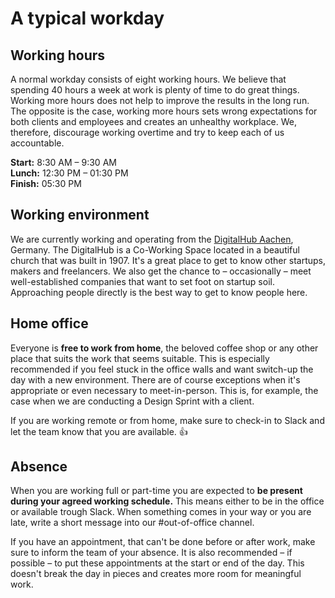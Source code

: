 # A typical workday

## Working hours

A normal workday consists of eight working hours. We believe that spending 40 hours a week at work is plenty of time to do great things. Working more hours does not help to improve the results in the long run. The opposite is the case, working more hours sets wrong expectations for both clients and employees and creates an unhealthy workplace. We, therefore, discourage working overtime and try to keep each of us accountable.

**Start:** 8:30 AM – 9:30 AM  
**Lunch:** 12:30 PM – 01:30 PM  
**Finish:** 05:30 PM

## Working environment

We are currently working and operating from the [DigitalHub Aachen](https://aachen.digital), Germany. The DigitalHub is a Co-Working Space located in a beautiful church that was built in 1907. It's a great place to get to know other startups, makers and freelancers. We also get the chance to – occasionally – meet well-established companies that want to set foot on startup soil. Approaching people directly is the best way to get to know people here.

## Home office

Everyone is **free to work from home**, the beloved coffee shop or any other place that suits the work that seems suitable. This is especially recommended if you feel stuck in the office walls and want switch-up the day with a new environment. There are of course exceptions when it's appropriate or even necessary to meet-in-person. This is, for example, the case when we are conducting a Design Sprint with a client.

<hint type="info">
If you are working remote or from home, make sure to check-in to Slack and let the team know that you are available. 👍
</hint>

## Absence

When you are working full or part-time you are expected to **be present during your agreed working schedule.** This means either to be in the office or available trough Slack. When something comes in your way or you are late, write a short message into our #out-of-office channel.

If you have an appointment, that can't be done before or after work, make sure to inform the team of your absence. It is also recommended – if possible – to put these appointments at the start or end of the day. This doesn't break the day in pieces and creates more room for meaningful work.

